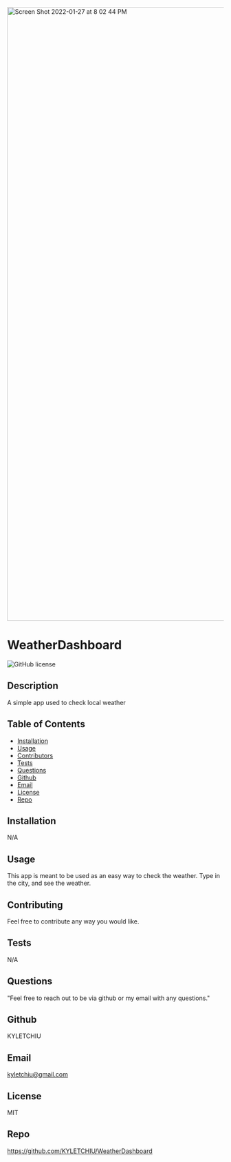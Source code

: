 <img width="1425" alt="Screen Shot 2022-01-27 at 8 02 44 PM" src="https://user-images.githubusercontent.com/92279620/151468841-95411e52-b869-4e60-b059-d9cf946b5329.png">



# WeatherDashboard
![GitHub license](http://img.shields.io/badge/license-MIT-green)

## Description
A simple app used to check local weather

## Table of Contents
* [Installation](#Installation)
* [Usage](#Usage)
* [Contributors](#Contributors)
* [Tests](#Tests)
* [Questions](Questions)
* [Github](#Github)
* [Email](#Email)
* [License](#License)
* [Repo](#Repo)

## Installation
N/A 

## Usage
This app is meant to be used as an easy way to check the weather. Type in the city, and see the weather.

## Contributing
Feel free to contribute any way you would like.

## Tests
N/A

## Questions
"Feel free to reach out to be via github or my email with any questions."

## Github
KYLETCHIU

## Email
 kyletchiu@gmail.com


## License
 MIT 

## Repo
https://github.com/KYLETCHIU/WeatherDashboard
